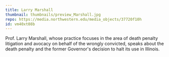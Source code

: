 ```yaml
---
title: Larry Marshall
thumbnail: thumbnails/preview_Marshall.jpg
repo: https://media.northwestern.edu/media_objects/37720f10h
id: vm40xt08b
---
```

Prof. Larry Marshall, whose practice focuses in the area of death penalty litigation and avocacy on behalf of the wrongly convicted, speaks about the death penalty and the former Governor's decision to halt its use in Illinois.